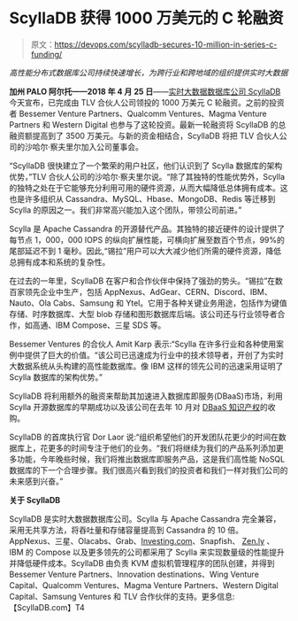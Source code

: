 # ScyllaDB 获得 1000 万美元的 C 轮融资

> 原文：<https://devops.com/scylladb-secures-10-million-in-series-c-funding/>

*高性能分布式数据库公司持续快速增长，为跨行业和跨地域的组织提供实时大数据*

**加州 PALO 阿尔托——2018 年 4 月 25 日**——[实时大数据数据库公司 ScyllaDB](http://www.scylladb.com/) 今天宣布，已完成由 TLV 合伙人公司领投的 1000 万美元 C 轮融资。之前的投资者 Bessemer Venture Partners、Qualcomm Ventures、Magma Venture Partners 和 Western Digital 也参与了这轮投资。最新一轮融资将 ScyllaDB 的总融资额提高到了 3500 万美元。与新的资金相结合，ScyllaDB 将把 TLV 合伙人公司的沙哈尔·察夫里尔加入公司董事会。

“ScyllaDB 很快建立了一个繁荣的用户社区，他们认识到了 Scylla 数据库的架构优势，”TLV 合伙人公司的沙哈尔·察夫里尔说。“除了其独特的性能优势外，Scylla 的独特之处在于它能够充分利用可用的硬件资源，从而大幅降低总体拥有成本。这也是许多组织从 Cassandra、MySQL、Hbase、MongoDB、Redis 等迁移到 Scylla 的原因之一。我们非常高兴能加入这个团队，带领公司前进。”

Scylla 是 Apache Cassandra 的开源替代产品。其独特的接近硬件的设计提供了每节点 1，000，000 IOPS 的纵向扩展性能，可横向扩展至数百个节点，99%的尾部延迟不到 1 毫秒。因此,“锡拉”用户可以大大减少他们所需的硬件资源，降低总拥有成本和系统的复杂性。

在过去的一年里，ScyllaDB 在客户和合作伙伴中保持了强劲的势头。“锡拉”在数百家领先企业中生产，包括 AppNexus、AdGear、CERN、Discord、IBM、Nauto、Ola Cabs、Samsung 和 Ytel。它用于各种关键业务用途，包括作为键值存储、时序数据库、大型 blob 存储和图形数据库后端。该公司还与行业领导者合作，如高通、IBM Compose、三星 SDS 等。

Bessemer Ventures 的合伙人 Amit Karp 表示:“Scylla 在许多行业和各种使用案例中提供了巨大的价值。“该公司已迅速成为行业中的技术领导者，开创了为实时大数据系统从头构建的高性能数据库。像 IBM 这样的领先公司的迅速采用证明了 Scylla 数据库的架构优势。”

ScyllaDB 将利用额外的融资来帮助其加速进入数据库即服务(DBaaS)市场，利用 Scylla 开源数据库的早期成功以及该公司在去年 10 月对 [DBaaS 知识产权](https://www.scylladb.com/press-release/scylladb-acquires-seastar-io-database-service-technology/)的收购。

ScyllaDB 的首席执行官 Dor Laor 说:“组织希望他们的开发团队花更少的时间在数据库上，花更多的时间专注于他们的业务。“我们将继续为我们的产品系列添加更多功能，今年晚些时候，我们将推出数据库即服务产品，这是我们高性能 NoSQL 数据库的下一个合理步骤。我们很高兴看到我们的投资者和我们一样对我们公司的未来感到兴奋。”

**关于 ScyllaDB**

ScyllaDB 是实时大数据数据库公司。Scylla 与 Apache Cassandra 完全兼容，采用无共享方法，将吞吐量和存储容量提高到 Cassandra 的 10 倍。AppNexus、三星、Olacabs、Grab、[Investing.com](http://Investing.com)、Snapfish、 [Zen.ly](http://Zen.ly) 、IBM 的 Compose 以及更多领先的公司都采用了 Scylla 来实现数量级的性能提升并降低硬件成本。ScyllaDB 由负责 KVM 虚拟机管理程序的团队创建，并得到 Bessemer Venture Partners、Innovation destinations、Wing Venture Capital、Qualcomm Ventures、Magma Venture Partners、Western Digital Capital、Samsung Ventures 和 TLV 合作伙伴的支持。更多信息:【ScyllaDB.com】T4

# #